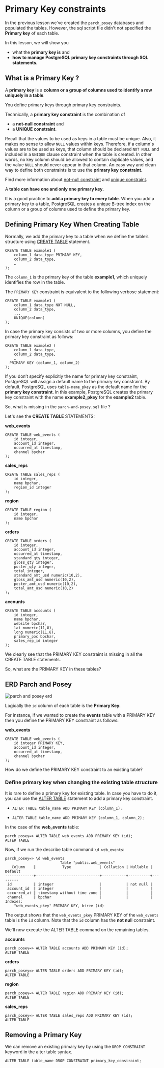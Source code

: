 # Primary Key constraints

In the previous lesson we've created the `parch_posey` databases and populated the tables. However, the sql script file didn't not specified the **Primary key** of each table.

In this lesson, we will show you

- what the **primary key is** and
- **how to manage PostgreSQL primary key constraints through SQL statements**.

## What is a Primary Key ?

A **primary key** is a **column or a group of columns used to identify a row uniquely in a table**.

You define primary keys through primary key constraints.

Technically, a **primary key constraint** is the combination of
- a **not-null constraint** and
- a **UNIQUE constraint**.

Recall that the values to be used as keys in a table must be unique. Also, it makes no sense to allow `NULL` values within keys. Therefore, if a column's values are to be used as keys, that column should be declared `NOT NULL` and included in a `UNIQUE` clause constraint when the table is created. In other words, no key column should be allowed to contain duplicate values, and the value `NULL` should never appear in that column. An easy way and clean way to define both constraints is to use the **primary key constraint**.

Find more information about [not-null constraint](https://www.postgresqltutorial.com/postgresql-tutorial/postgresql-not-null-constraint/) and [unique constraint](https://www.postgresqltutorial.com/postgresql-tutorial/postgresql-unique-constraint/).

A **table can have one and only one primary key**.

It is a good practice to **add a primary key to every table**. When you add a primary key to a table, PostgreSQL creates a unique B-tree index on the column or a group of columns used to define the primary key.

## Defining Primary Key When Creating Table

Normally, we add the primary key to a table when we define the table’s structure using [CREATE TABLE](https://www.postgresqltutorial.com/postgresql-tutorial/postgresql-create-table/) statement.

```console
CREATE TABLE example1 (
	column_1 data_type PRIMARY KEY,
	column_2 data_type,
	…
);
```

The `column_1` is the primary key of the table **example1**, which uniquely identifies the row in the table.

The `PRIMARY KEY` constraint is equivalent to the following verbose statement:

```console
CREATE TABLE example1 (
	column_1 data_type NOT NULL,
	column_2 data_type,
	...
	UNIQUE(column)
);
```

In case the primary key consists of two or more columns, you define the primary key constraint as follows:

```console
CREATE TABLE example2 (
	column_1 data_type,
	column_2 data_type,
	…
  PRIMARY KEY (column_1, column_2)
);
```

If you don’t specify explicitly the name for primary key constraint, PostgreSQL will assign a default name to the primary key constraint. By default, PostgreSQL uses `table-name_pkey` as the default name for the **primary key constraint**. In this example, PostgreSQL creates the primary key constraint with the name **example2_pkey** for the **example2** table.

So, what is missing in the `parch-and-posey.sql` file ?

Let's see the **CREATE TABLE** STATEMENTS:


**web_events**

```console
CREATE TABLE web_events (
	id integer,
	account_id integer,
	occurred_at timestamp,
	channel bpchar
);
```
**sales_reps**

```console
CREATE TABLE sales_reps (
	id integer,
	name bpchar,
	region_id integer
);
```
**region**

```console
CREATE TABLE region (
	id integer,
	name bpchar
);
```

**orders**

```console
CREATE TABLE orders (
	id integer,
	account_id integer,
	occurred_at timestamp,
	standard_qty integer,
	gloss_qty integer,
	poster_qty integer,
	total integer,
	standard_amt_usd numeric(10,2),
	gloss_amt_usd numeric(10,2),
	poster_amt_usd numeric(10,2),
	total_amt_usd numeric(10,2)
);
```

**accounts**

```console
CREATE TABLE accounts (
	id integer,
	name bpchar,
	website bpchar,
	lat numeric(11,8),
	long numeric(11,8),
	primary_poc bpchar,
	sales_rep_id integer
);
```

We clearly see that the PRIMARY KEY constraint is missing in all the CREATE TABLE statements.

So, what are the PRIMARY KEY in these tables?

## ERD Parch and Posey

![parch and posey erd](../01_basic_sql/images/03_erd_parchposey.png)

Logically the `id` column of each table is the **Primary Key**.

For instance, if we wanted to create the **events** table with a PRIMARY KEY then you define the PRIMARY KEY constraint as follows:

**web_events**

```console
CREATE TABLE web_events (
	id integer PRIMARY KEY,
	account_id integer,
	occurred_at timestamp,
	channel bpchar
);
```

How do we define the PRIMARY KEY constraint to an existing table?

### Define primary key when changing the existing table structure

It is rare to define a primary key for existing table. In case you have to do it, you can use the [ALTER TABLE](https://www.postgresqltutorial.com/postgresql-tutorial/postgresql-alter-table/) statement to add a primary key constraint.

- `ALTER TABLE table_name ADD PRIMARY KEY (column_1);`

- `ALTER TABLE table_name ADD PRIMARY KEY (column_1, column_2);`

In the case of the **web_events** table:

```console
parch_posey=> ALTER TABLE web_events ADD PRIMARY KEY (id);
ALTER TABLE
```

Now, if we run the describe table command `\d web_events`:

```console
parch_posey=> \d web_events
                         Table "public.web_events"
   Column    |            Type             | Collation | Nullable | Default
-------------+-----------------------------+-----------+----------+---------
 id          | integer                     |           | not null |
 account_id  | integer                     |           |          |
 occurred_at | timestamp without time zone |           |          |
 channel     | bpchar                      |           |          |
Indexes:
    "web_events_pkey" PRIMARY KEY, btree (id)
```

The output shows that the `web_events_pkey` PRIMARY KEY of the `web_events` table is the `id` column. Note that the `id` column has the **not null** constraint.

We'll now execute the ALTER TABLE command on the remaining tables.

**accounts**

```console
parch_posey=> ALTER TABLE accounts ADD PRIMARY KEY (id);
ALTER TABLE
```

**orders**

```console
parch_posey=> ALTER TABLE orders ADD PRIMARY KEY (id);
ALTER TABLE
```

**region**

```console
parch_posey=> ALTER TABLE region ADD PRIMARY KEY (id);
ALTER TABLE
```

**sales_reps**

```console
parch_posey=> ALTER TABLE sales_reps ADD PRIMARY KEY (id);
ALTER TABLE
```

## Removing a Primary Key

We can remove an existing primary key by using the `DROP CONSTRAINT` keyword in the alter table syntax.

```console
ALTER TABLE table_name DROP CONSTRAINT primary_key_constraint;
```
